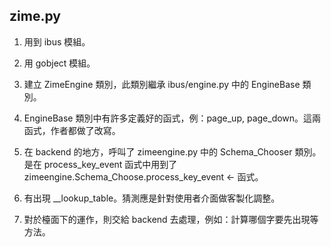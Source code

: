 ## zime.py

1. 用到 ibus 模組。

2. 用 gobject 模組。

3. 建立 ZimeEngine 類別，此類別繼承 ibus/engine.py 中的 EngineBase 類別。

4. EngineBase 類別中有許多定義好的函式，例：page_up, page_down。這兩函式，作者都做了改寫。

5. 在 backend 的地方，呼叫了 zimeengine.py 中的 Schema_Chooser 類別。是在 process_key_event 函式中用到了 zimeengine.Schema_Choose.process_key_event <- 函式。

6. 有出現  __lookup_table。猜測應是針對使用者介面做客製化調整。

7. 對於檯面下的運作，則交給 backend 去處理，例如：計算哪個字要先出現等方法。
